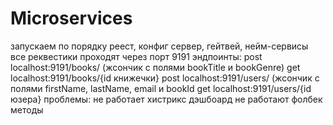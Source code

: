 # Microservices
запускаем по порядку реест, конфиг сервер, гейтвей, нейм-сервисы
все реквестики проходят через порт 9191
эндпоинты:
post localhost:9191/books/ (жсончик с полями bookTitle и bookGenre)
get localhost:9191/books/{id книжечки}
post localhost:9191/users/ (жсончик с полями firstName, lastName, email и bookId
get localhost:9191/users/{id юзера}
проблемы:
не работает хистрикс дэшбоард
не работают фолбек методы
